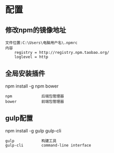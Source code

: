 # 配置

## 修改npm的镜像地址

    文件位置:C:\Users\电脑用户名\.npmrc
    内容
        registry = http://registry.npm.taobao.org/
        loglevel = http

## 全局安装插件
npm install -g npm bower

    npm             后端包管理器
    bower           前端包管理器
    

## gulp配置
npm install -g gulp gulp-cli

    gulp            构建工具
    gulp-cli        command-line interface
    
##  

